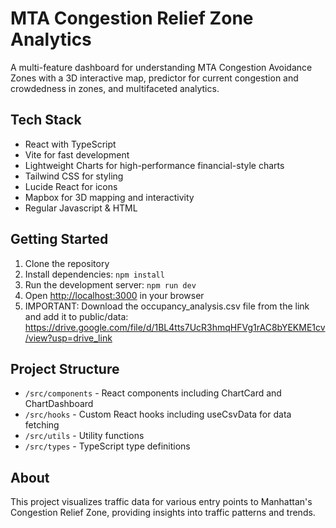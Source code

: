 # MTA Congestion Relief Zone Analytics

A multi-feature dashboard for understanding MTA Congestion Avoidance Zones with a 3D interactive map, predictor for current congestion and crowdedness in zones, and multifaceted analytics.

## Tech Stack

- React with TypeScript
- Vite for fast development
- Lightweight Charts for high-performance financial-style charts
- Tailwind CSS for styling
- Lucide React for icons
- Mapbox for 3D mapping and interactivity
- Regular Javascript & HTML

## Getting Started

1. Clone the repository
2. Install dependencies: `npm install`
3. Run the development server: `npm run dev`
4. Open [http://localhost:3000](http://localhost:3000) in your browser
5. IMPORTANT: Download the occupancy_analysis.csv file from the link and add it to public/data: https://drive.google.com/file/d/1BL4tts7UcR3hmqHFVg1rAC8bYEKME1cv/view?usp=drive_link

## Project Structure

- `/src/components` - React components including ChartCard and ChartDashboard
- `/src/hooks` - Custom React hooks including useCsvData for data fetching
- `/src/utils` - Utility functions
- `/src/types` - TypeScript type definitions

## About

This project visualizes traffic data for various entry points to Manhattan's Congestion Relief Zone, providing insights into traffic patterns and trends.
